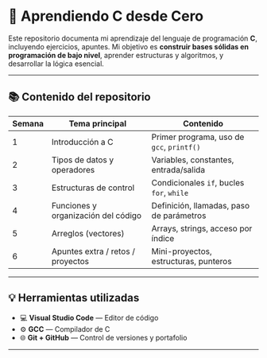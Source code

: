 # 🚀 Aprendiendo C desde Cero

Este repositorio documenta mi aprendizaje del lenguaje de programación **C**, incluyendo ejercicios, apuntes. Mi objetivo es **construir bases sólidas en programación de bajo nivel**, aprender estructuras y algoritmos, y desarrollar la lógica esencial.

---

## 📚 Contenido del repositorio

| Semana | Tema principal                      | Contenido                                      |
|--------|--------------------------------------|------------------------------------------------|
| 1      | Introducción a C                    | Primer programa, uso de `gcc`, `printf()`     |
| 2      | Tipos de datos y operadores         | Variables, constantes, entrada/salida         |
| 3      | Estructuras de control              | Condicionales `if`, bucles `for`, `while`     |
| 4      | Funciones y organización del código | Definición, llamadas, paso de parámetros      |
| 5      | Arreglos (vectores)                 | Arrays, strings, acceso por índice            |
| 6    | Apuntes extra / retos / proyectos   | Mini-proyectos, estructuras, punteros         |

---

## 💡 Herramientas utilizadas

- 💻 **Visual Studio Code** — Editor de código
- ⚙️ **GCC** — Compilador de C
- 🌐 **Git + GitHub** — Control de versiones y portafolio

---

